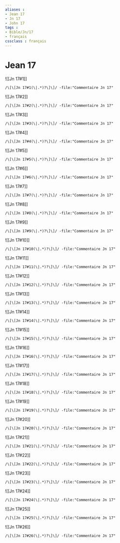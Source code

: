 ```yaml
---
aliases : 
- Jean 17
- Jn 17
- John 17
tags : 
- Bible/Jn/17
- français
cssclass : français
---
```


# Jean 17

![[Jn 17#1]]

```query
/\[\[Jn 17#1(\|.*)?\]\]/ -file:"Commentaire Jn 17"
```

![[Jn 17#2]]

```query
/\[\[Jn 17#2(\|.*)?\]\]/ -file:"Commentaire Jn 17"
```

![[Jn 17#3]]

```query
/\[\[Jn 17#3(\|.*)?\]\]/ -file:"Commentaire Jn 17"
```

![[Jn 17#4]]

```query
/\[\[Jn 17#4(\|.*)?\]\]/ -file:"Commentaire Jn 17"
```

![[Jn 17#5]]

```query
/\[\[Jn 17#5(\|.*)?\]\]/ -file:"Commentaire Jn 17"
```

![[Jn 17#6]]

```query
/\[\[Jn 17#6(\|.*)?\]\]/ -file:"Commentaire Jn 17"
```

![[Jn 17#7]]

```query
/\[\[Jn 17#7(\|.*)?\]\]/ -file:"Commentaire Jn 17"
```

![[Jn 17#8]]

```query
/\[\[Jn 17#8(\|.*)?\]\]/ -file:"Commentaire Jn 17"
```

![[Jn 17#9]]

```query
/\[\[Jn 17#9(\|.*)?\]\]/ -file:"Commentaire Jn 17"
```

![[Jn 17#10]]

```query
/\[\[Jn 17#10(\|.*)?\]\]/ -file:"Commentaire Jn 17"
```

![[Jn 17#11]]

```query
/\[\[Jn 17#11(\|.*)?\]\]/ -file:"Commentaire Jn 17"
```

![[Jn 17#12]]

```query
/\[\[Jn 17#12(\|.*)?\]\]/ -file:"Commentaire Jn 17"
```

![[Jn 17#13]]

```query
/\[\[Jn 17#13(\|.*)?\]\]/ -file:"Commentaire Jn 17"
```

![[Jn 17#14]]

```query
/\[\[Jn 17#14(\|.*)?\]\]/ -file:"Commentaire Jn 17"
```

![[Jn 17#15]]

```query
/\[\[Jn 17#15(\|.*)?\]\]/ -file:"Commentaire Jn 17"
```

![[Jn 17#16]]

```query
/\[\[Jn 17#16(\|.*)?\]\]/ -file:"Commentaire Jn 17"
```

![[Jn 17#17]]

```query
/\[\[Jn 17#17(\|.*)?\]\]/ -file:"Commentaire Jn 17"
```

![[Jn 17#18]]

```query
/\[\[Jn 17#18(\|.*)?\]\]/ -file:"Commentaire Jn 17"
```

![[Jn 17#19]]

```query
/\[\[Jn 17#19(\|.*)?\]\]/ -file:"Commentaire Jn 17"
```

![[Jn 17#20]]

```query
/\[\[Jn 17#20(\|.*)?\]\]/ -file:"Commentaire Jn 17"
```

![[Jn 17#21]]

```query
/\[\[Jn 17#21(\|.*)?\]\]/ -file:"Commentaire Jn 17"
```

![[Jn 17#22]]

```query
/\[\[Jn 17#22(\|.*)?\]\]/ -file:"Commentaire Jn 17"
```

![[Jn 17#23]]

```query
/\[\[Jn 17#23(\|.*)?\]\]/ -file:"Commentaire Jn 17"
```

![[Jn 17#24]]

```query
/\[\[Jn 17#24(\|.*)?\]\]/ -file:"Commentaire Jn 17"
```

![[Jn 17#25]]

```query
/\[\[Jn 17#25(\|.*)?\]\]/ -file:"Commentaire Jn 17"
```

![[Jn 17#26]]

```query
/\[\[Jn 17#26(\|.*)?\]\]/ -file:"Commentaire Jn 17"
```

